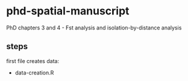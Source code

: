 # phd-spatial-manuscript
PhD chapters 3 and 4 - Fst analysis and isolation-by-distance analysis

## steps

first file creates data:

- data-creation.R